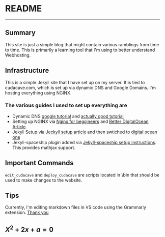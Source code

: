 # README
---
## Summary
This site is just a simple blog that might contain various ramblings from time to time. This is primarily a learning tool that I'm using to better understand Webhosting.

## Infrastructure
This is a simple Jekyll site that I have set up on my server. It is tied to cudacave.com, which is set up via dynamic DNS and Google Domains.
I'm hosting everything using NGINX.

### The various guides I used to set up everything are
* Dynamic DNS [google tutorial](https://support.google.com/domains/answer/6147083?hl=en#zippy=%2Cset-up-a-client-program-on-your-gateway-host-or-server) and [actually good tutorial](https://jakeholmquist.medium.com/google-domains-dynamic-dns-with-google-domains-1dd0ea45c219)
* Setting up NGINX via [Nginx for beggineers](https://medium.com/swlh/create-your-own-linux-server-with-nginx-for-beginners-with-ip-public-40c6c004b0b4) and [Better DigitalOcean Article](https://www.digitalocean.com/community/tutorials/how-to-install-nginx-on-ubuntu-20-04).
* Jekyll Setup via [Jeckyll setup article](https://jekyllrb.com/docs/installation/ubuntu/) and then swtiched to [digital ocean one](https://www.digitalocean.com/community/tutorials/how-to-get-started-with-jekyll-on-an-ubuntu-vps)
* Jekyll-spaceship plugin added via [Jekyll-spaceship setup instructions](https://github.com/jeffreytse/jekyll-spaceship). This provides mathjax support.

## Important Commands
`edit_cudacave` and `deploy_cudacave` are scripts located in \bin that should be used to make changes to the website.

## Tips
Currently, I'm editing markdown files in VS code using the Grammarly extension. [Thank you](https://medium.com/@znck/grammarly-in-code-b62dd1a4c76e)

$X^2 + 2x + a = 0$
---

